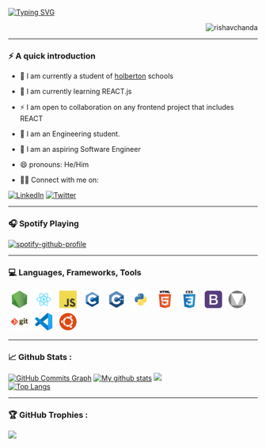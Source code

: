 [![Typing SVG](https://readme-typing-svg.herokuapp.com?font=Fira+Code&pause=1000&width=435&lines=Hi+there!+%F0%9F%91%8B%F0%9F%8F%BB)](https://git.io/typing-svg)

<p align="right"> <img src="https://komarev.com/ghpvc/?username=Hiphotler&label=Profile%20views&color=0e75b6&style=flat" alt="rishavchanda" /> </p>

---

### ⚡️ A quick introduction

- :pencil: I am currently a student of <a href="https://github.com/holbertonschool" target="blank">holberton</a> schools

- :speech_balloon: I am currently learning REACT.js

- :zap: I am open to collaboration on any frontend project that includes REACT

- 🤟 I am an Engineering student.

- 🔭 I am an aspiring Software Engineer

- 😄 pronouns: He/Him


- 🤝🏻 Connect with me on:

[![LinkedIn](https://img.shields.io/badge/LinkedIn-0077B5?style=for-the-badge&logo=linkedin&logoColor=white)](https://www.linkedin.com/in/oluwakorede-emmanuel-oladetohun-1a89351a5/)
[![Twitter](https://img.shields.io/badge/Twitter-1DA1F2?style=for-the-badge&logo=twitter&logoColor=white)](https://twitter.com/Kodieene/)
	
---

### 🎧 Spotify Playing

[![spotify-github-profile](https://spotify-github-profile.vercel.app/api/view.svg?uid=8iggjtpvqy6s5iue85zj040lm&cover_image=true&theme=default&show_offline=false&background_color=112b5a&interchange=false&bar_color_cover=false&bar_color=495648)](https://github.com/kittinan/spotify-github-profile)

---

### 💻 Languages, Frameworks, Tools

<p float="left">
<img style="padding:5px;" align="center" alt="NodeJS" width="35px" src="https://raw.githubusercontent.com/github/explore/80688e429a7d4ef2fca1e82350fe8e3517d3494d/topics/nodejs/nodejs.png"/>
<img style="padding:5px;" align="center" alt="ReactJs" width="35px" src="https://raw.githubusercontent.com/github/explore/80688e429a7d4ef2fca1e82350fe8e3517d3494d/topics/react/react.png"/>
<img style="padding:5px;" align="center" alt="JavaScript" width="35px" src="https://raw.githubusercontent.com/github/explore/80688e429a7d4ef2fca1e82350fe8e3517d3494d/topics/javascript/javascript.png">
<img style="padding:5px;" align="center" alt="C" width="35px" src="https://raw.githubusercontent.com/github/explore/80688e429a7d4ef2fca1e82350fe8e3517d3494d/topics/c/c.png">
<img style="padding:5px;" align="center" alt="C++" width="35px" src="https://raw.githubusercontent.com/github/explore/80688e429a7d4ef2fca1e82350fe8e3517d3494d/topics/cpp/cpp.png">
<img style="padding:5px;" align="center" alt="Python" width="35px" src="https://raw.githubusercontent.com/github/explore/80688e429a7d4ef2fca1e82350fe8e3517d3494d/topics/python/python.png">
<img style="padding:5px;" align="center" alt="HTML" width="35px" src="https://raw.githubusercontent.com/github/explore/80688e429a7d4ef2fca1e82350fe8e3517d3494d/topics/html/html.png">
<img style="padding:5px;" align="center" alt="CSS" width="35px" src="https://raw.githubusercontent.com/github/explore/80688e429a7d4ef2fca1e82350fe8e3517d3494d/topics/css/css.png">
<img style="padding:5px;" align="center" alt="BootStrap" width="35px" src="https://raw.githubusercontent.com/github/explore/80688e429a7d4ef2fca1e82350fe8e3517d3494d/topics/bootstrap/bootstrap.png">
<img style="padding:5px;" align="center" alt="Material-Design" width="35px" src="https://raw.githubusercontent.com/github/explore/80688e429a7d4ef2fca1e82350fe8e3517d3494d/topics/material-design/material-design.png">
<img style="padding:5px;" align="center" alt="Git" width="35px" src="https://raw.githubusercontent.com/github/explore/80688e429a7d4ef2fca1e82350fe8e3517d3494d/topics/git/git.png">
<img style="padding:5px;" align="center" alt="VS Code" width="35px" src="https://raw.githubusercontent.com/github/explore/80688e429a7d4ef2fca1e82350fe8e3517d3494d/topics/visual-studio-code/visual-studio-code.png">
<img style="padding:5px;" align="center" alt="Ubuntu" width="35px" src="https://raw.githubusercontent.com/github/explore/80688e429a7d4ef2fca1e82350fe8e3517d3494d/topics/ubuntu/ubuntu.png">
</p>

---

### :chart_with_upwards_trend: Github Stats :
<a href="http://www.github.com/Hiphotler"><img src="https://github-readme-activity-graph.cyclic.app/graph?username=Hiphotler&bg_color=080a1f&color=ffffff&line=0891b2&point=ffffff&area_color=1c1917&area=true&hide_border=true&custom_title=GitHub%20Commits%20Graph" alt="GitHub Commits Graph" /></a>
[![My github stats](https://github-readme-stats.vercel.app/api?username=hiphotler&count_private=true&show_icons=true&color=ffffff&bg_color=#080a1f&theme=radical&hide_rank=false)](https://github.com/anuraghazra/github-readme-stats)
![](https://github-readme-streak-stats.herokuapp.com/?user=Hiphotler&theme=react&hide_border=false)<br/>
[![Top Langs](https://github-readme-stats.vercel.app/api/top-langs/?username=Hiphotler&layout=compact&langs_count=10)](https://github.com/anuraghazra/github-readme-stats)

---
### :trophy: GitHub Trophies :

![](https://github-profile-trophy.vercel.app/?username=Hiphotler&theme=nord&no-frame=true&no-bg=true&margin-w=4)
